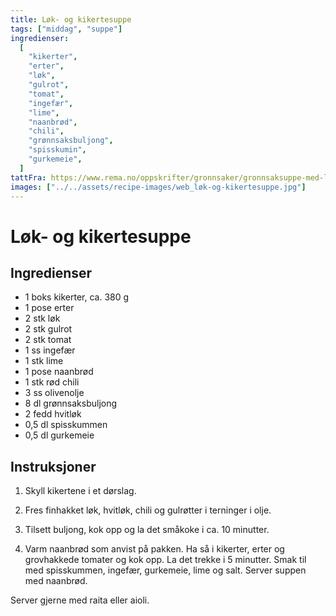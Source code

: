 ```yaml
---
title: Løk- og kikertesuppe
tags: ["middag", "suppe"]
ingredienser:
  [
    "kikerter",
    "erter",
    "løk",
    "gulrot",
    "tomat",
    "ingefær",
    "lime",
    "naanbrød",
    "chili",
    "grønnsaksbuljong",
    "spisskumin",
    "gurkemeie",
  ]
tattFra: https://www.rema.no/oppskrifter/gronnsaker/gronnsaksuppe-med-lok-og-kikerter/
images: ["../../assets/recipe-images/web_løk-og-kikertesuppe.jpg"]
---
```


# Løk- og kikertesuppe

## Ingredienser

- 1 boks kikerter, ca. 380 g
- 1 pose erter
- 2 stk løk
- 2 stk gulrot
- 2 stk tomat
- 1 ss ingefær
- 1 stk lime
- 1 pose naanbrød
- 1 stk rød chili
- 3 ss olivenolje
- 8 dl grønnsaksbuljong
- 2 fedd hvitløk
- 0,5 dl spisskummen
- 0,5 dl gurkemeie

## Instruksjoner

1. Skyll kikertene i et dørslag.

2. Fres finhakket løk, hvitløk, chili og gulrøtter i terninger i olje.

3. Tilsett buljong, kok opp og la det småkoke i ca. 10 minutter.

4. Varm naanbrød som anvist på pakken. Ha så i kikerter, erter og grovhakkede tomater og kok opp. La det trekke i 5 minutter. Smak til med spisskummen, ingefær, gurkemeie, lime og salt. Server suppen med naanbrød.

Server gjerne med raita eller aioli.
